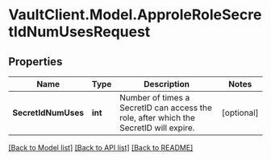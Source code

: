 # VaultClient.Model.ApproleRoleSecretIdNumUsesRequest

## Properties

Name | Type | Description | Notes
------------ | ------------- | ------------- | -------------
**SecretIdNumUses** | **int** | Number of times a SecretID can access the role, after which the SecretID will expire. | [optional] 

[[Back to Model list]](../README.md#documentation-for-models) [[Back to API list]](../README.md#documentation-for-api-endpoints) [[Back to README]](../README.md)

